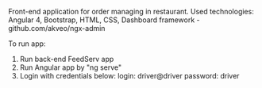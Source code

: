 Front-end application for order managing in restaurant. 
   Used technologies: Angular 4, Bootstrap, HTML, CSS, Dashboard framework - github.com/akveo/ngx-admin

To run app:
1. Run back-end FeedServ app
2. Run Angular app by "ng serve"
3. Login with credentials below:
      login: driver@driver
      password: driver
